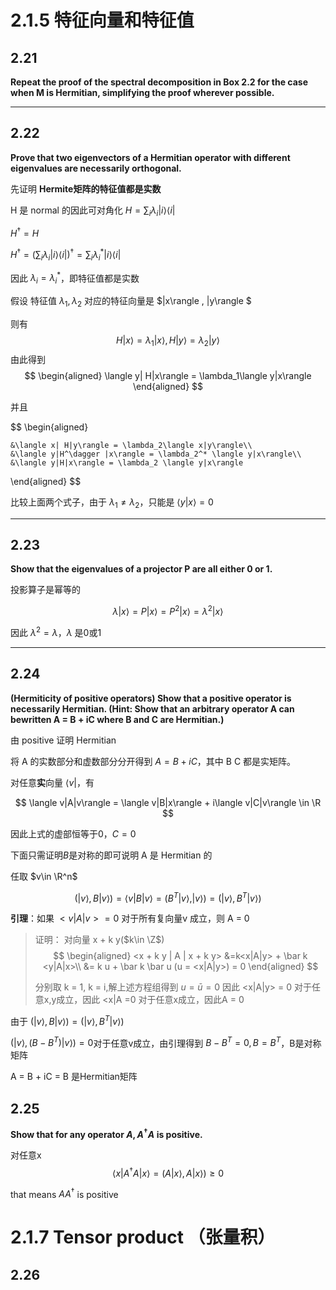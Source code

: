 # 2.1.5 特征向量和特征值

## 2.21

**Repeat the proof of the spectral decomposition in Box 2.2 for the case when M is Hermitian, simplifying the proof wherever possible.**


---

## 2.22

**Prove that two eigenvectors of a Hermitian operator with different eigenvalues are necessarily orthogonal.**

先证明 **Hermite矩阵的特征值都是实数**

H 是 normal 的因此可对角化 $H = \sum_i \lambda_i |i\rangle \langle i|$

 $H^\dagger =H$

$H^\dagger = ( \sum_i \lambda_i |i\rangle \langle i|)^\dagger = \sum_i \lambda_i^*|i\rangle \langle i|$ 

因此 $\lambda_i = \lambda_i^*$，即特征值都是实数


假设 特征值 $\lambda_1,\lambda_2$ 对应的特征向量是 $|x\rangle , |y\rangle $

则有
$$
H|x\rangle = \lambda_1 |x\rangle,H|y\rangle = \lambda_2 |y\rangle
$$
由此得到
$$
\begin{aligned}
\langle y| H|x\rangle = \lambda_1\langle y|x\rangle
\end{aligned}
$$

并且

$$
\begin{aligned}
    
    &\langle x| H|y\rangle = \lambda_2\langle x|y\rangle\\
    &\langle y|H^\dagger |x\rangle = \lambda_2^* \langle y|x\rangle\\
    &\langle y|H|x\rangle = \lambda_2 \langle y|x\rangle
\end{aligned}
$$

比较上面两个式子，由于 $\lambda_1\ne \lambda_2$，只能是 $\langle y|x\rangle  = 0$ 

---

## 2.23

**Show that the eigenvalues of a projector P are all either 0 or 1.**

投影算子是幂等的

$$
\lambda |x\rangle = P|x\rangle = P^2|x\rangle = \lambda^2 |x\rangle
$$

因此 $\lambda^2 = \lambda$，$\lambda$ 是0或1

---

## 2.24

**(Hermiticity of positive operators) Show that a positive operator is necessarily Hermitian. (Hint: Show that an arbitrary operator A can bewritten A = B + iC where B and C are Hermitian.)**

由 positive 证明  Hermitian

将 A 的实数部分和虚数部分分开得到 $A = B + i C$，其中 B C 都是实矩阵。

对任意**实**向量 $\langle v|$，有 

$$
\langle v|A|v\rangle  = \langle v|B|x\rangle  + i\langle v|C|v\rangle  \in \R
$$

因此上式的虚部恒等于0，$C = 0$

下面只需证明$B$是对称的即可说明 A 是 Hermitian 的

任取 $v\in \R^n$

$$
(|v\rangle ,B|v\rangle ) = \langle v|B|v\rangle  = (B^T|v\rangle , |v\rangle ) = (|v\rangle , B^T|v\rangle ) 
$$


**引理**：如果 $<v|A|v> = 0$ 对于所有复向量v 成立，则 A = 0

> 证明：
> 对向量 x + k y($k\in \Z$)
> $$
> \begin{aligned}
> <x + k y | A | x + k y> &=k<x|A|y> + \bar k <y|A|x>\\
> &= k u + \bar k \bar u (u = <x|A|y>) = 0
> \end{aligned}
> $$
>  
> 分别取 k = 1, k = i,解上述方程组得到 $u= \bar u = 0$
> 因此 <x|A|y> = 0 对于任意x,y成立，因此 <x|A =0 对于任意x成立，因此A = 0

由于 $(|v\rangle ,B|v\rangle ) =  (|v\rangle , B^T|v\rangle )$

$(|v\rangle ,(B - B^T)|v\rangle )  = 0$对于任意v成立，由引理得到 $B - B^T = 0,B =B^T$，B是对称矩阵

A = B + iC = B 是Hermitian矩阵

## 2.25
**Show that for any operator $A, A^\dagger A$ is positive.**

对任意x
$$
\langle x|A^\dagger A|x\rangle = (A|x\rangle , A|x\rangle) \ge 0
$$

that means $AA^\dagger$ is positive


# 2.1.7 Tensor product （张量积）



## 2.26